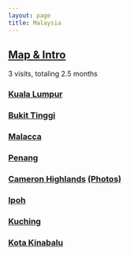 ```yaml
---
layout: page
title: Malaysia
---
```


## [Map & Intro](https://goo.gl/maps/1aM6YsovjmUuYFoE7)
3 visits, totaling 2.5 months

### [Kuala Lumpur](https://goo.gl/maps/oVTAkUvZLpyAb83DA)

### [Bukit Tinggi](https://goo.gl/maps/4piwTDDRinwDZ5Vr6)

### [Malacca](https://goo.gl/maps/3aY2bb8FDr1Apamv6)

### [Penang](https://goo.gl/maps/LRHdmL6xHXyc4ZUk8)

### [Cameron Highlands](https://goo.gl/maps/QphwRjAaDkqdWPav5) [(Photos)](https://photos.app.goo.gl/RdnZEnBt8fES4ziw9)

### [Ipoh](https://goo.gl/maps/yNa3QdVk4848SpNPA)

### [Kuching](https://goo.gl/maps/zFDeBBSA8xuqb76f8)

### [Kota Kinabalu](https://goo.gl/maps/CAq8tKx2SChZCcF37)

